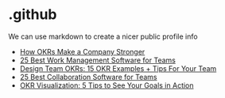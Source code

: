 # .github
We can use markdown to create a nicer public profile info
 <!-- BLOG-POST-LIST:START -->
- [How OKRs Make a Company Stronger](https://blog.weekdone.com/reflex-media-okr-company-response/)
- [25 Best Work Management Software for Teams](https://blog.weekdone.com/work-management-software/)
- [Design Team OKRs: 15 OKR Examples + Tips For Your Team](https://blog.weekdone.com/design-okrs/)
- [25 Best Collaboration Software for Teams](https://blog.weekdone.com/best-collaboration-software/)
- [OKR Visualization: 5 Tips to See Your Goals in Action](https://blog.weekdone.com/okr-visualization/)
<!-- BLOG-POST-LIST:END -->
